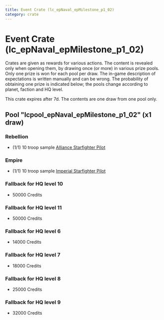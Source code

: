 ```yaml
---
title: Event Crate (lc_epNaval_epMilestone_p1_02)
category: crate
---
```


# Event Crate (lc_epNaval_epMilestone_p1_02)

Crates are given as rewards for various actions. The content is revealed only when opening them, by drawing once (or more) in various prize pools. Only one prize is won for each pool per draw. The in-game description of expectations is written manually and can be wrong. The probability of obtaining one prize is indicated below; the pools change according to planet, faction and HQ level.

This crate expires after 7d. The contents are one draw from one pool only.

## Pool "lcpool_epNaval_epMilestone_p1_02" (x1 draw)

### Rebellion

  * (1/1) 10 troop sample [Alliance Starfighter Pilot](XWingPilot)

### Empire

  * (1/1) 10 troop sample [Imperial Starfighter Pilot](TiePilot)

### Fallback for HQ level 10

  * 50000 Credits

### Fallback for HQ level 11

  * 50000 Credits

### Fallback for HQ level 6

  * 14000 Credits

### Fallback for HQ level 7

  * 18000 Credits

### Fallback for HQ level 8

  * 25000 Credits

### Fallback for HQ level 9

  * 32000 Credits